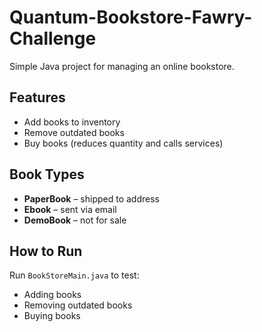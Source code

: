 # Quantum-Bookstore-Fawry-Challenge

Simple Java project for managing an online bookstore.

## Features
- Add books to inventory
- Remove outdated books
- Buy books (reduces quantity and calls services)

## Book Types
- **PaperBook** – shipped to address
- **Ebook** – sent via email
- **DemoBook** – not for sale


## How to Run
Run `BookStoreMain.java` to test:
- Adding books
- Removing outdated books
- Buying books
